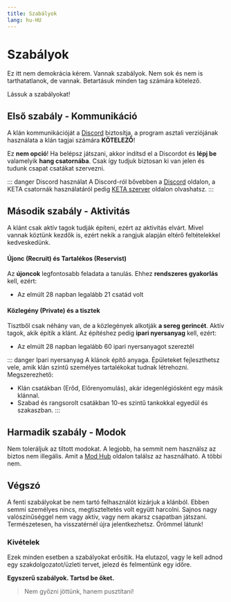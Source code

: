 ```yaml
---
title: Szabályok
lang: hu-HU
---
```


# Szabályok

Ez itt nem demokrácia kérem. Vannak szabályok. Nem sok és nem is tarthatatlanok, de vannak. Betartásuk minden tag számára kötelező.

Lássuk a szabályokat!

## Első szabály - Kommunikáció

A klán kommunikációját a [Discord](https://discordapp.com) biztosítja, a program asztali verziójának használata a klán tagjai számára **KÖTELEZŐ**!

Ez **nem opció**! Ha belépsz játszani, akkor indítsd el a Discordot és **lépj be** valamelyik **hang csatornába**. Csak így tudjuk biztosan ki van jelen és tudunk csapat csatákat szervezni.

::: danger Discord használat
A Discord-ról bővebben a [Discord](/discord/) oldalon, a KETA csatornák használatáról pedig [KETA szerver](/discord/keta_szerver.md) oldalon olvashatsz.
:::

## Második szabály - Aktivitás

A klánt csak aktív tagok tudják építeni, ezért az aktivítás elvárt. Mivel vannak köztünk kezdők is, ezért nekik a rangjuk alapján eltérő feltételekkel kedveskedünk.

#### Újonc (Recruit) és Tartalékos (Reservist)
Az **újoncok** legfontosabb feladata a tanulás. Ehhez **rendszeres gyakorlás** kell, ezért:
* Az elmúlt 28 napban legalább 21 csatád volt

#### Közlegény (Private) és a tisztek
Tisztből csak néhány van, de a közlegények alkotják **a sereg gerincét**. Aktív tagok, akik építik a klánt. Az építéshez pedig **ipari nyersanyag** kell, ezért:
* Az elmúlt 28 napban legalább 60 ipari nyersanyagot szereztél

::: danger Ipari nyersanyag
A klánok építő anyaga. Épületeket fejleszthetsz vele, amik klán szintű személyes tartalékokat tudnak létrehozni. Megszerezhető:
* Klán csatákban (Erőd, Előrenyomulás), akár idegenlégiósként egy másik klánnal.
* Szabad és rangsorolt csatákban 10-es szintű tankokkal egyedül és szakaszban.
:::

## Harmadik szabály - Modok

Nem toleráljuk az tiltott modokat. A legjobb, ha semmit nem használsz az biztos nem illegális. Amit a [Mod Hub](https://wgmods.net/) oldalon találsz az használható. A többi nem.

## Végszó

A fenti szabályokat be nem tartó felhasználót kizárjuk a klánból. Ebben semmi személyes nincs, megtiszteltetés volt együtt harcolni. Sajnos nagy valószínűséggel nem vagy aktív, vagy nem akarsz csapatban játszani. Természetesen, ha visszatérnél újra jelentkezhetsz. Örömmel látunk!

### Kivételek
Ezek minden esetben a szabályokat erősítik. Ha elutazol, vagy le kell adnod egy szakdolgozatot/üzleti tervet, jelezd és felmentünk egy időre.

**Egyszerű szabályok. Tartsd be őket.**

>Nem győzni jöttünk, hanem pusztítani!